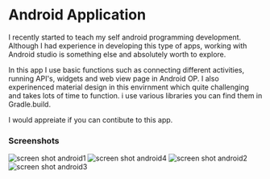 # Android Application 

I recently started to teach my self android programming development. Although I had experience in developing this type of apps, working with Android studio is something else and absolutely worth to explore. 

In this app I use basic functions such as connecting different activities, running API's, widgets and web view page in Android OP. I also experinenced material design in this envirnment which quite challenging and takes lots of time to function. i use various libraries you can find them in Gradle.build.

I would appreiate if you can contibute to this app.

### Screenshots

![screen shot android1](https://user-images.githubusercontent.com/30505428/42936278-97bd2cac-8b43-11e8-8859-bcf05234b76f.jpg)
![screen shot android4](https://user-images.githubusercontent.com/30505428/42936279-97dedd5c-8b43-11e8-8553-f71085d35c37.jpg)
![screen shot android2](https://user-images.githubusercontent.com/30505428/42936280-9802ce42-8b43-11e8-945a-ca42da9547d1.jpg)
![screen shot android3](https://user-images.githubusercontent.com/30505428/42936281-98211e88-8b43-11e8-9236-2b5c31103c66.jpg)


